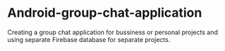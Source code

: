 # Android-group-chat-application
Creating a group chat application for bussiness or personal projects and using separate Firebase database for separate projects.
